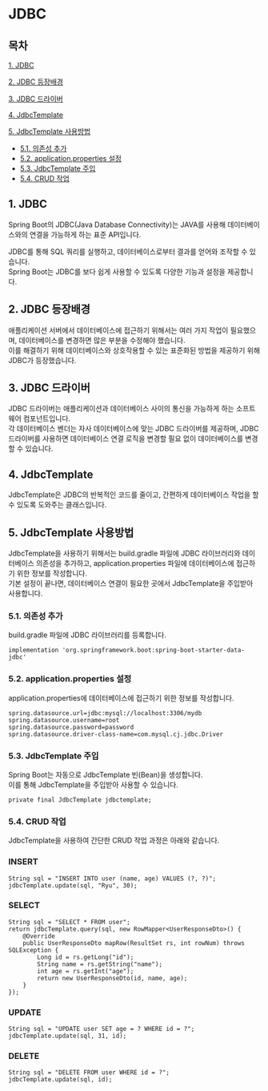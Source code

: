 # JDBC

## 목차

[1. JDBC](#1-jdbc)

[2. JDBC 등장배경](#2-jdbc-등장배경)

[3. JDBC 드라이버](#3-jdbc-드라이버)

[4. JdbcTemplate](#4-jdbctemplate)

[5. JdbcTemplate 사용방법](#5-jdbctemplate-사용방법)
- [5.1. 의존성 추가](#51-의존성-추가)
- [5.2. application.properties 설정](#52-applicationproperties-설정)
- [5.3. JdbcTemplate 주입](#53-jdbctemplate-주입)
- [5.4. CRUD 작업](#54-crud-작업)

## 1. JDBC

Spring Boot의 JDBC(Java Database Connectivity)는 JAVA를 사용해 데이터베이스와의 연결을 가능하게 하는 표준 API입니다.

JDBC를 통해 SQL 쿼리를 실행하고, 데이터베이스로부터 결과를 얻어와 조작할 수 있습니다.<br>
Spring Boot는 JDBC를 보다 쉽게 사용할 수 있도록 다양한 기능과 설정을 제공합니다.

## 2. JDBC 등장배경

애플리케이션 서버에서 데이터베이스에 접근하기 위해서는 여러 가지 작업이 필요했으며, 데이터베이스를 변경하면 많은 부분을 수정해야 했습니다.<br>
이를 해결하기 위해 데이터베이스와 상호작용할 수 있는 표준화된 방법을 제공하기 위해 JDBC가 등장했습니다.

## 3. JDBC 드라이버

JDBC 드라이버는 애플리케이션과 데이터베이스 사이의 통신을 가능하게 하는 소프트웨어 컴포넌트입니다.<br>
각 데이터베이스 벤더는 자사 데이터베이스에 맞는 JDBC 드라이버를 제공하며, JDBC 드라이버를 사용하면 데이터베이스 연결 로직을 변경할 필요 없이 데이터베이스를 변경할 수 있습니다.

## 4. JdbcTemplate

JdbcTemplate은 JDBC의 반복적인 코드를 줄이고, 간편하게 데이터베이스 작업을 할 수 있도록 도와주는 클래스입니다.

## 5. JdbcTemplate 사용방법

JdbcTemplate을 사용하기 위해서는 build.gradle 파일에 JDBC 라이브러리와 데이터베이스 의존성을 추가하고, application.properties 파일에 데이터베이스에 접근하기 위한 정보를 작성합니다.<br>
기본 설정이 끝나면, 데이터베이스 연결이 필요한 곳에서 JdbcTemplate을 주입받아 사용합니다.

### 5.1. 의존성 추가

build.gradle 파일에 JDBC 라이브러리를 등록합니다.

```
implementation 'org.springframework.boot:spring-boot-starter-data-jdbc'
```

### 5.2. application.properties 설정

application.properties에 데이터베이스에 접근하기 위한 정보를 작성합니다.

```
spring.datasource.url=jdbc:mysql://localhost:3306/mydb
spring.datasource.username=root
spring.datasource.password=password
spring.datasource.driver-class-name=com.mysql.cj.jdbc.Driver
```

### 5.3. JdbcTemplate 주입

Spring Boot는 자동으로 JdbcTemplate 빈(Bean)을 생성합니다.<br>
이를 통해 JdbcTemplate을 주입받아 사용할 수 있습니다.

```
private final JdbcTemplate jdbctemplate;
```

### 5.4. CRUD 작업

JdbcTemplate을 사용하여 간단한 CRUD 작업 과정은 아래와 같습니다.

### INSERT

```
String sql = "INSERT INTO user (name, age) VALUES (?, ?)";
jdbcTemplate.update(sql, "Ryu", 30);
```

### SELECT

```
String sql = "SELECT * FROM user";
return jdbcTemplate.query(sql, new RowMapper<UserResponseDto>() {
    @Override
    public UserResponseDto mapRow(ResultSet rs, int rowNum) throws SQLException {
        Long id = rs.getLong("id");
        String name = rs.getString("name");
        int age = rs.getInt("age");
        return new UserResponseDto(id, name, age);
    }
});
```

### UPDATE

```
String sql = "UPDATE user SET age = ? WHERE id = ?";
jdbcTemplate.update(sql, 31, id);
```

### DELETE

```
String sql = "DELETE FROM user WHERE id = ?";
jdbcTemplate.update(sql, id);
```